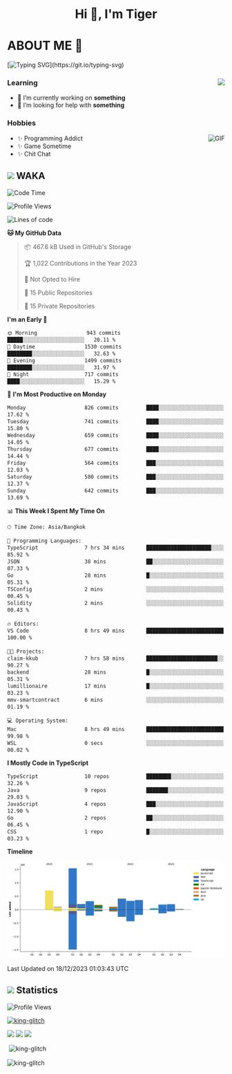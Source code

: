 <h1 align="center">Hi 👋, I'm Tiger</h1>




# ABOUT ME 💬

[![Typing SVG](https://readme-typing-svg.herokuapp.com?color=22F771&vCenter=true&lines=A+perssionate+developer+from+nowhere.)](https://git.io/typing-svg)

<div>
 <img align="right" src="https://spotify-github-profile.vercel.app/api/view?uid=12129734423&cover_image=false&theme=default&bar_color=22d016&bar_color_cover=true" />
 <h3>Learning</h3>
 
 <ul>
  <li>🔭 I’m currently working on <b>something</b></li>
  <li>🤝 I’m looking for help with <b>something</b></li>
 </ul>
 
</div>
<div>
 <h3>Hobbies</h3>
 <img align="right" height="475px"  alt="GIF" src="https://i.pinimg.com/originals/1f/b7/db/1fb7dbee557e5ed509f7517da8a84d58.gif" />
 <ul>
  <li>✨ Programming Addict</li>
  <li>✨ Game Sometime</li>
  <li>✨ Chit Chat</li>
 </ul>
 
</div>



## <img height="40" src="https://raw.githubusercontent.com/innng/innng/master/assets/kyubey.gif"/> WAKA

<!--START_SECTION:waka-->
![Code Time](http://img.shields.io/badge/Code%20Time-1%2C730%20hrs-blue)

![Profile Views](http://img.shields.io/badge/Profile%20Views-0-blue)

![Lines of code](https://img.shields.io/badge/From%20Hello%20World%20I%27ve%20Written-4.7%20million%20lines%20of%20code-blue)

**🐱 My GitHub Data** 

> 📦 467.6 kB Used in GitHub's Storage 
 > 
> 🏆 1,022 Contributions in the Year 2023
 > 
> 🚫 Not Opted to Hire
 > 
> 📜 15 Public Repositories 
 > 
> 🔑 15 Private Repositories 
 > 
**I'm an Early 🐤** 

```text
🌞 Morning                943 commits         █████░░░░░░░░░░░░░░░░░░░░   20.11 % 
🌆 Daytime                1530 commits        ████████░░░░░░░░░░░░░░░░░   32.63 % 
🌃 Evening                1499 commits        ████████░░░░░░░░░░░░░░░░░   31.97 % 
🌙 Night                  717 commits         ████░░░░░░░░░░░░░░░░░░░░░   15.29 % 
```
📅 **I'm Most Productive on Monday** 

```text
Monday                   826 commits         ████░░░░░░░░░░░░░░░░░░░░░   17.62 % 
Tuesday                  741 commits         ████░░░░░░░░░░░░░░░░░░░░░   15.80 % 
Wednesday                659 commits         ████░░░░░░░░░░░░░░░░░░░░░   14.05 % 
Thursday                 677 commits         ████░░░░░░░░░░░░░░░░░░░░░   14.44 % 
Friday                   564 commits         ███░░░░░░░░░░░░░░░░░░░░░░   12.03 % 
Saturday                 580 commits         ███░░░░░░░░░░░░░░░░░░░░░░   12.37 % 
Sunday                   642 commits         ███░░░░░░░░░░░░░░░░░░░░░░   13.69 % 
```


📊 **This Week I Spent My Time On** 

```text
🕑︎ Time Zone: Asia/Bangkok

💬 Programming Languages: 
TypeScript               7 hrs 34 mins       █████████████████████░░░░   85.92 % 
JSON                     38 mins             ██░░░░░░░░░░░░░░░░░░░░░░░   07.33 % 
Go                       28 mins             █░░░░░░░░░░░░░░░░░░░░░░░░   05.31 % 
TSConfig                 2 mins              ░░░░░░░░░░░░░░░░░░░░░░░░░   00.45 % 
Solidity                 2 mins              ░░░░░░░░░░░░░░░░░░░░░░░░░   00.43 % 

🔥 Editors: 
VS Code                  8 hrs 49 mins       █████████████████████████   100.00 % 

🐱‍💻 Projects: 
claim-kkub               7 hrs 58 mins       ███████████████████████░░   90.27 % 
backend                  28 mins             █░░░░░░░░░░░░░░░░░░░░░░░░   05.31 % 
lumillionaire            17 mins             █░░░░░░░░░░░░░░░░░░░░░░░░   03.23 % 
mmv-smartcontract        6 mins              ░░░░░░░░░░░░░░░░░░░░░░░░░   01.19 % 

💻 Operating System: 
Mac                      8 hrs 49 mins       █████████████████████████   99.98 % 
WSL                      0 secs              ░░░░░░░░░░░░░░░░░░░░░░░░░   00.02 % 
```

**I Mostly Code in TypeScript** 

```text
TypeScript               10 repos            ████████░░░░░░░░░░░░░░░░░   32.26 % 
Java                     9 repos             ███████░░░░░░░░░░░░░░░░░░   29.03 % 
JavaScript               4 repos             ███░░░░░░░░░░░░░░░░░░░░░░   12.90 % 
Go                       2 repos             ██░░░░░░░░░░░░░░░░░░░░░░░   06.45 % 
CSS                      1 repo              █░░░░░░░░░░░░░░░░░░░░░░░░   03.23 % 
```



**Timeline**

![Lines of Code chart](https://raw.githubusercontent.com/king-glitch/king-glitch/main/assets/bar_graph.png)


 Last Updated on 18/12/2023 01:03:43 UTC
<!--END_SECTION:waka-->
## <img height="40" src="https://raw.githubusercontent.com/innng/innng/master/assets/kyubey.gif"/> Statistics
![Profile Views](https://komarev.com/ghpvc/?username=king-glitch)  

<p align="left"> 
 <a href="https://github.com/ryo-ma/github-profile-trophy">
  <img src="https://github-profile-trophy.vercel.app/?username=king-glitch&theme=dracula" alt="king-glitch" />
 </a> </p>

![](https://github-profile-summary-cards.vercel.app/api/cards/profile-details?username=king-glitch&theme=dracula)
![](https://github-profile-summary-cards.vercel.app/api/cards/stats?username=king-glitch&theme=dracula) 
![](https://github-profile-summary-cards.vercel.app/api/cards/productive-time?username=king-glitch&theme=dracula)


<p>&nbsp;<img align="center" src="https://github-readme-stats.vercel.app/api?username=king-glitch&theme=dracula" alt="king-glitch" /></p>

<p><img align="center" src="https://github-readme-streak-stats.herokuapp.com/?user=king-glitch&theme=dracula" alt="king-glitch" /></p>
